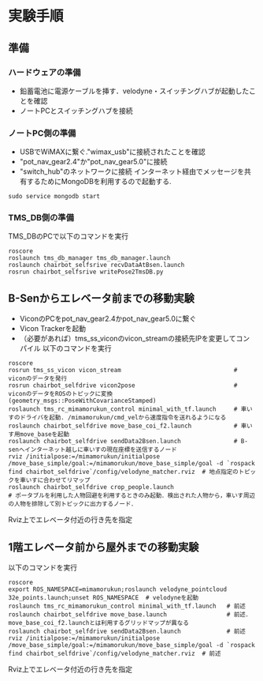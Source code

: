 # 実験手順
## 準備
### ハードウェアの準備
- 鉛蓄電池に電源ケーブルを挿す．velodyne・スイッチングハブが起動したことを確認
- ノートPCとスイッチングハブを接続

### ノートPC側の準備
- USBでWiMAXに繋ぐ."wimax_usb"に接続されたことを確認
- "pot_nav_gear2.4"か"pot_nav_gear5.0"に接続
- "switch_hub"のネットワークに接続
インターネット経由でメッセージを共有するためにMongoDBを利用するので起動する.
```
sudo service mongodb start
```

### TMS_DB側の準備
TMS_DBのPCで以下のコマンドを実行
```
roscore
roslaunch tms_db_manager tms_db_manager.launch
roslaunch chairbot_selfsrive recvDataAtBsen.launch
rosrun chairbot_selfsrive writePose2TmsDB.py
```


## B-Senからエレベータ前までの移動実験
- ViconのPCをpot_nav_gear2.4かpot_nav_gear5.0に繋ぐ
- Vicon Trackerを起動
- （必要があれば）tms_ss_viconのvicon_streamの接続先IPを変更してコンパイル
以下のコマンドを実行
```
roscore
rosrun tms_ss_vicon vicon_stream                                # viconのデータを発行
rosrun chairbot_selfdrive vicon2pose                            # viconのデータをROSのトピックに変換(geometry_msgs::PoseWithCovarianceStamped)
roslaunch tms_rc_mimamorukun_control minimal_with_tf.launch     # 車いすのドライバを起動. /mimamorukun/cmd_velから速度指令を送れるようになる
roslaunch chairbot_selfdrive move_base_coi_f2.launch            # 車いす用move_baseを起動
roslaunch chairbot_selfdrive sendData2Bsen.launch               # B-senへインターネット越しに車いすの現在座標を送信するノード
rviz /initialpose:=/mimamorukun/initialpose /move_base_simple/goal:=/mimamorukun/move_base_simple/goal -d `rospack find chairbot_selfdrive`/config/velodyne_matcher.rviz  # 地点指定のトピックを車いすに合わせてリマップ
roslaunch chairbot_selfdrive crop_people.launch                                    # ポータブルを利用した人物回避を利用するときのみ起動．検出された人物から，車いす周辺の人物を排除して別トピックに出力するノード．
```
Rviz上でエレベータ付近の行き先を指定

## 1階エレベータ前から屋外までの移動実験
以下のコマンドを実行
```
roscore
export ROS_NAMESPACE=mimamorukun;roslaunch velodyne_pointcloud 32e_points.launch;unset ROS_NAMESPACE  # velodyneを起動
roslaunch tms_rc_mimamorukun_control minimal_with_tf.launch   # 前述
roslaunch chairbot_selfdrive move_base.launch                 # 前述．move_base_coi_f2.launchとは利用するグリッドマップが異なる
roslaunch chairbot_selfdrive sendData2Bsen.launch             # 前述
rviz /initialpose:=/mimamorukun/initialpose /move_base_simple/goal:=/mimamorukun/move_base_simple/goal -d `rospack find chairbot_selfdrive`/config/velodyne_matcher.rviz  # 前述
```
Rviz上でエレベータ付近の行き先を指定
